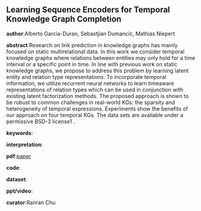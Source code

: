 ## Learning Sequence Encoders for Temporal Knowledge Graph Completion

**author**:Alberto Garcia-Duran, Sebastjian Dumancic, Mathias Niepert

**abstract**:Research on link prediction in knowledge graphs has mainly focused on static multirelational data. In this work we consider temporal knowledge graphs where relations between entities may only hold for a time interval or a specific point in time. In line with previous work on static knowledge graphs, we propose to address this problem by learning latent entity and relation type representations. To incorporate temporal information, we utilize recurrent neural networks to learn timeaware representations of relation types which
can be used in conjunction with existing latent factorization methods. The proposed approach is shown to be robust to common challenges in real-world KGs: the sparsity and heterogeneity of temporal expressions. Experiments show the benefits of our approach on four temporal KGs. The data sets are available under a permissive BSD-3 license1
.

**keywords**:

**interpretation**:

**pdf**:[paper](https://www.aclweb.org/anthology/D18-1516.pdf)

**code**:

**dataset**:

**ppt/video**:

**curator**:Ranran Chu